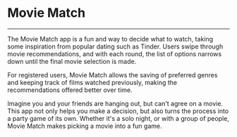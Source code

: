 # Movie Match
-------------
The Movie Match app is a fun and  way to decide what to watch, taking some inspiration from popular dating such as Tinder. Users swipe through movie recommendations, and with each round, the list of options narrows down until the final movie selection is made.

For registered users, Movie Match allows the saving of preferred genres and keeping track of  films watched previously, making the recommendations offered better over time.

Imagine you and your friends are hanging out, but can't agree on a movie. This app not only helps you make a decision, but also turns the process into a party game of its own. Whether it's a solo night, or with a group of people, Movie Match makes picking a movie into a fun game.